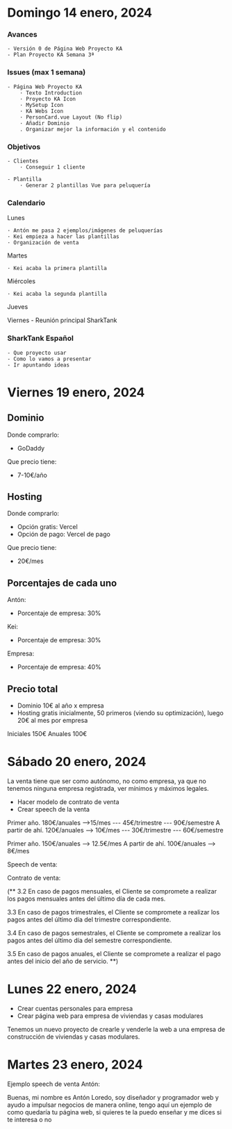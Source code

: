 # Domingo 14 enero, 2024

### Avances
	- Versión 0 de Página Web Proyecto KA
	- Plan Proyecto KA Semana 3ª

### Issues (max 1 semana)
	- Página Web Proyecto KA
		· Texto Introduction
		· Proyecto KA Icon
		· MySetup Icon
		· KA Webs Icon
		· PersonCard.vue Layout (No flip)
		· Añadir Dominio
		. Organizar mejor la información y el contenido

### Objetivos
	- Clientes
		· Conseguir 1 cliente

	- Plantilla
		· Generar 2 plantillas Vue para peluquería


### Calendario

Lunes

	· Antón me pasa 2 ejemplos/imágenes de peluquerías
	· Kei empieza a hacer las plantillas
	· Organización de venta

Martes
	
	· Kei acaba la primera plantilla

Miércoles
	
	· Kei acaba la segunda plantilla

Jueves

Viernes
	- Reunión principal SharkTank

### SharkTank Español
	- Que proyecto usar
	- Como lo vamos a presentar
	- Ir apuntando ideas


# Viernes 19 enero, 2024


## Dominio

Donde comprarlo:
- GoDaddy

Que precio tiene:
- 7-10€/año


## Hosting

Donde comprarlo:
* Opción gratis: Vercel
* Opción de pago: Vercel de pago

Que precio tiene:
- 20€/mes


## Porcentajes de cada uno

Antón:
- Porcentaje de empresa: 30%

Kei:
- Porcentaje de empresa: 30%

Empresa:
- Porcentaje de empresa: 40%



## Precio total

- Dominio 10€ al año x empresa
- Hosting gratis inicialmente, 50 primeros (viendo su optimización), luego 20€ al mes por empresa

Iniciales 150€
Anuales 100€


# Sábado 20 enero, 2024

La venta tiene que ser como autónomo, no como empresa, ya que no tenemos ninguna empresa registrada, ver mínimos y máximos legales.

- Hacer modelo de contrato de venta
- Crear speech de la venta

Primer año. 180€/anuales -->15/mes --- 45€/trimestre --- 90€/semestre
A partir de ahí. 120€/anuales --> 10€/mes --- 30€/trimestre --- 60€/semestre 


Primer año. 150€/anuales --> 12.5€/mes
A partir de ahí. 100€/anuales --> 8€/mes

Speech de venta:

Contrato de venta:

(**
3.2 En caso de pagos mensuales, el Cliente se compromete a realizar los pagos mensuales antes del último día de cada mes.

3.3 En caso de pagos trimestrales, el Cliente se compromete a realizar los pagos antes del último día del trimestre correspondiente.

3.4 En caso de pagos semestrales, el Cliente se compromete a realizar los pagos antes del último día del semestre correspondiente.

3.5 En caso de pagos anuales, el Cliente se compromete a realizar el pago antes del inicio del año de servicio.
**)


# Lunes 22 enero, 2024

- Crear cuentas personales para empresa
- Crear página web para empresa de viviendas y casas modulares

Tenemos un nuevo proyecto de crearle y venderle la web a una empresa de construcción de viviendas y casas modulares.


# Martes 23 enero, 2024

Ejemplo speech de venta Antón:

Buenas, mi nombre es Antón Loredo, soy diseñador y programador web y ayudo a impulsar negocios de manera online, tengo aquí un ejemplo de como quedaría tu página web, si quieres te la puedo enseñar y me dices si te interesa o no

